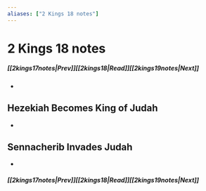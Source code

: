 ```yaml
---
aliases: ["2 Kings 18 notes"]
---
```

# 2 Kings 18 notes
##### <span class=arrow-left></span>[[2kings17notes|Prev]]<span class=navigation-separator></span>[[2kings18|Read]]<span class=navigation-separator></span>[[2kings19notes|Next]]<span class=arrow-right></span>
- 
## Hezekiah Becomes King of Judah
- 
## Sennacherib Invades Judah
- 
##### <span class=arrow-left></span>[[2kings17notes|Prev]]<span class=navigation-separator></span>[[2kings18|Read]]<span class=navigation-separator></span>[[2kings19notes|Next]]<span class=arrow-right></span>